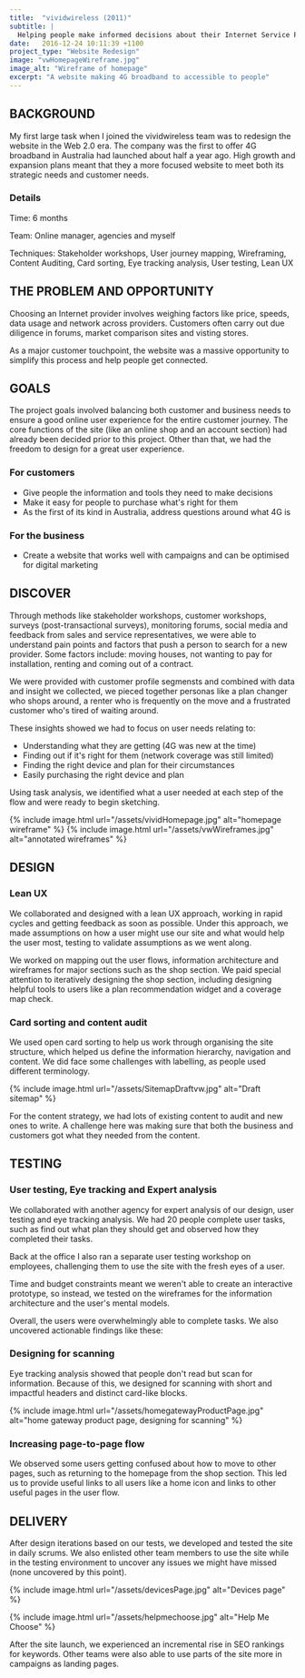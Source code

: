 ```yaml
---
title:  "vividwireless (2011)"
subtitle: |
  Helping people make informed decisions about their Internet Service Provider.
date:   2016-12-24 10:11:39 +1100
project_type: "Website Redesign"
image: "vwHomepageWireframe.jpg"
image_alt: "Wireframe of homepage"
excerpt: "A website making 4G broadband to accessible to people"
---
```


## BACKGROUND
My first large task when I joined the vividwireless team was to redesign the website in the Web 2.0 era. The company was the first to offer 4G broadband in Australia had launched about half a year ago. High growth and expansion plans meant that they a more focused website to meet both its strategic needs and customer needs.

### Details
Time: 6 months

Team: Online manager, agencies and myself

Techniques: Stakeholder workshops, User journey mapping, Wireframing, Content Auditing, Card sorting, Eye tracking analysis, User testing, Lean UX

## THE PROBLEM AND OPPORTUNITY
Choosing an Internet provider involves weighing factors like price, speeds, data usage and network across providers. Customers often carry out due diligence in forums, market comparison sites and visting stores.

As a major customer touchpoint, the website was a massive opportunity to simplify this process and help people get connected.

## GOALS
The project goals involved balancing both customer and business needs to ensure a good online user experience for the entire customer journey. The core functions of the site (like an online shop and an account section) had already been decided prior to this project. Other than that, we had the freedom to design for a great user experience.

### For customers
* Give people the information and tools they need to make decisions
* Make it easy for people to purchase what's right for them
* As the first of its kind in Australia, address questions around what 4G is

### For the business
* Create a website that works well with campaigns and can be optimised for digital marketing

## DISCOVER
Through methods like stakeholder workshops, customer workshops, surveys (post-transactional surveys), monitoring forums, social media and feedback from sales and service representatives, we were able to understand pain points and factors that push a person to search for a new provider. Some factors include: moving houses, not wanting to pay for installation, renting and coming out of a contract.

We were provided with customer profile segmensts and combined with data and insight we collected, we pieced together personas like a plan changer who shops around, a renter who is frequently on the move and a frustrated customer who's tired of waiting around.

These insights showed we had to focus on user needs relating to:

* Understanding what they are getting (4G was new at the time)
* Finding out if it's right for them (network coverage was still limited)
* Finding the right device and plan for their circumstances
* Easily purchasing the right device and plan

Using task analysis, we identified what a user needed at each step of the flow and were ready to begin sketching.

{% include image.html url="/assets/vividHomepage.jpg" alt="homepage wireframe" %}
{% include image.html url="/assets/vwWireframes.jpg" alt="annotated wireframes" %}

## DESIGN

### Lean UX
We collaborated and designed with a lean UX approach, working in rapid cycles and getting feedback as soon as possible. Under this approach, we made assumptions on how a user might use our site and what would help the user most, testing to validate assumptions as we went along.

We worked on mapping out the user flows, information architecture and wireframes for major sections such as the shop section. We paid special attention to iteratively designing the shop section, including designing helpful tools to users like a plan recommendation widget and a coverage map check.

### Card sorting and content audit
We used open card sorting to help us work through organising the site structure, which helped us define the information hierarchy, navigation and content. We did face some challenges with labelling, as people used different terminology.

{% include image.html url="/assets/SitemapDraftvw.jpg" alt="Draft sitemap" %}

For the content strategy, we had lots of existing content to audit and new ones to write. A challenge here was making sure that both the business and customers got what they needed from the content.

## TESTING

### User testing, Eye tracking and Expert analysis

We collaborated with another agency for expert analysis of our design, user testing and eye tracking analysis. We had 20 people complete user tasks, such as find out what plan they should get and observed how they completed their tasks.

Back at the office I also ran a separate user testing workshop on employees, challenging them to use the site with the fresh eyes of a user.

Time and budget constraints meant we weren't able to create an interactive prototype, so instead, we tested on the wireframes for the information architecture and the user's mental models.

Overall, the users were overwhelmingly able to complete tasks. We also uncovered actionable findings like these:

### Designing for scanning
Eye tracking analysis showed that people don't read but scan for information. Because of this, we designed for scanning with short and impactful headers and distinct card-like blocks.

{% include image.html url="/assets/homegatewayProductPage.jpg" alt="home gateway product page, designing for scanning" %}

### Increasing page-to-page flow
We observed some users getting confused about how to move to other pages, such as returning to the homepage from the shop section. This led us to provide useful links to all users like a home icon and links to other useful pages in the user flow.

## DELIVERY
After design iterations based on our tests, we developed and tested the site in daily scrums. We also enlisted other team members to use the site while in the testing environment to uncover any issues we might have missed (none uncovered by this point).

{% include image.html url="/assets/devicesPage.jpg" alt="Devices page" %}

{% include image.html url="/assets/helpmechoose.jpg" alt="Help Me Choose" %}

After the site launch, we experienced an incremental rise in SEO rankings for keywords. Other teams were also able to use parts of the site more in campaigns as landing pages.